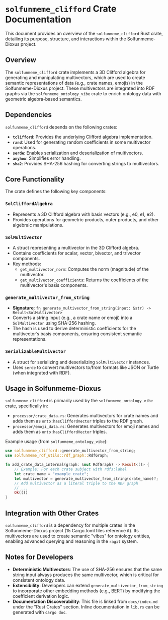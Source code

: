 # `solfunmeme_clifford` Crate Documentation

This document provides an overview of the `solfunmeme_clifford` Rust crate, detailing its purpose, structure, and interactions within the Solfunmeme-Dioxus project.

## Overview

The `solfunmeme_clifford` crate implements a 3D Clifford algebra for generating and manipulating multivectors, which are used to create semantic representations of data (e.g., crate names, emojis) in the Solfunmeme-Dioxus project. These multivectors are integrated into RDF graphs via the `solfunmeme_ontology_vibe` crate to enrich ontology data with geometric algebra-based semantics.

## Dependencies

`solfunmeme_clifford` depends on the following crates:
- **`tclifford`**: Provides the underlying Clifford algebra implementation.
- **`rand`**: Used for generating random coefficients in some multivector operations.
- **`serde`**: Enables serialization and deserialization of multivectors.
- **`anyhow`**: Simplifies error handling.
- **`sha2`**: Provides SHA-256 hashing for converting strings to multivectors.

## Core Functionality

The crate defines the following key components:

### `SolCliffordAlgebra`
- Represents a 3D Clifford algebra with basis vectors (e.g., e0, e1, e2).
- Provides operations for geometric products, outer products, and other algebraic manipulations.

### `SolMultivector`
- A struct representing a multivector in the 3D Clifford algebra.
- Contains coefficients for scalar, vector, bivector, and trivector components.
- Key methods:
  - `get_multivector_norm`: Computes the norm (magnitude) of the multivector.
  - `get_multivector_coefficients`: Returns the coefficients of the multivector's basis components.

### `generate_multivector_from_string`
- **Signature**: `fn generate_multivector_from_string(input: &str) -> Result<SolMultivector>`
- Converts a string input (e.g., a crate name or emoji) into a `SolMultivector` using SHA-256 hashing.
- The hash is used to derive deterministic coefficients for the multivector’s basis components, ensuring consistent semantic representations.

### `SerializableMultivector`
- A struct for serializing and deserializing `SolMultivector` instances.
- Uses `serde` to convert multivectors to/from formats like JSON or Turtle (when integrated with RDF).

## Usage in Solfunmeme-Dioxus

`solfunmeme_clifford` is primarily used by the `solfunmeme_ontology_vibe` crate, specifically in:
- `processor/crate_data.rs`: Generates multivectors for crate names and adds them as `onto:hasCliffordVector` triples to the RDF graph.
- `processor/emoji_data.rs`: Generates multivectors for emoji names and adds them as `onto:hasCliffordVector` triples.

Example usage (from `solfunmeme_ontology_vibe`):
```rust
use solfunmeme_clifford::generate_multivector_from_string;
use solfunmeme_rdf_utils::rdf_graph::RdfGraph;

fn add_crate_data_internal(graph: &mut RdfGraph) -> Result<()> {
    // Example: For each crate subject with rdfs:label
    let crate_name = "example_crate";
    let multivector = generate_multivector_from_string(crate_name)?;
    // Add multivector as a literal triple to the RDF graph
    // ...
    Ok(())
}
```

## Integration with Other Crates

`solfunmeme_clifford` is a dependency for multiple crates in the Solfunmeme-Dioxus project (15 Cargo.toml files reference it). Its multivectors are used to create semantic "vibes" for ontology entities, enabling advanced querying and reasoning in the `ragit` system.

## Notes for Developers
- **Deterministic Multivectors**: The use of SHA-256 ensures that the same string input always produces the same multivector, which is critical for consistent ontology data.
- **Extensibility**: Developers can extend `generate_multivector_from_string` to incorporate other embedding methods (e.g., BERT) by modifying the coefficient derivation logic.
- **Documentation Discoverability**: This file is linked from `docs/index.md` under the "Rust Crates" section. Inline documentation in `lib.rs` can be generated with `cargo doc`.

